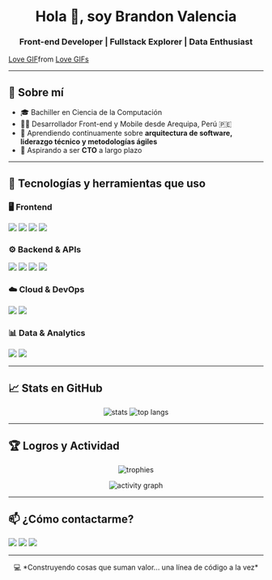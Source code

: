 <h1 align="center">Hola 👋, soy Brandon Valencia</h1>
<h3 align="center">Front-end Developer | Fullstack Explorer | Data Enthusiast</h3>

<p align="center">
  <div class="tenor-gif-embed" data-postid="11401974361747508374" data-share-method="host" data-aspect-ratio="1" data-width="100%"><a href="https://tenor.com/view/love-gif-11401974361747508374">Love GIF</a>from <a href="https://tenor.com/search/love-gifs">Love GIFs</a></div> <script type="text/javascript" async src="https://tenor.com/embed.js"></script>
</p>

---

## 🧠 Sobre mí

- 🎓 Bachiller en Ciencia de la Computación  
- 👨‍💻 Desarrollador Front-end y Mobile desde Arequipa, Perú 🇵🇪  
- 🌱 Aprendiendo continuamente sobre **arquitectura de software, liderazgo técnico y metodologías ágiles**
- 🧭 Aspirando a ser **CTO** a largo plazo

---

## 🚀 Tecnologías y herramientas que uso

### 🖥️ Frontend
<p align="left">
  <img src="https://img.shields.io/badge/React-20232A?style=for-the-badge&logo=react&logoColor=61DAFB"/>
  <img src="https://img.shields.io/badge/React_Native-20232A?style=for-the-badge&logo=react&logoColor=61DAFB"/>
  <img src="https://img.shields.io/badge/Tailwind_CSS-06B6D4?style=for-the-badge&logo=tailwindcss&logoColor=white"/>
  <img src="https://img.shields.io/badge/Astro-000000?style=for-the-badge&logo=astro&logoColor=white"/>
</p>

### ⚙️ Backend & APIs
<p align="left">
  <img src="https://img.shields.io/badge/NestJS-E0234E?style=for-the-badge&logo=nestjs&logoColor=white"/>
  <img src="https://img.shields.io/badge/Spring_Boot-6DB33F?style=for-the-badge&logo=spring-boot&logoColor=white"/>
  <img src="https://img.shields.io/badge/Django-092E20?style=for-the-badge&logo=django&logoColor=white"/>
  <img src="https://img.shields.io/badge/Node.js-339933?style=for-the-badge&logo=nodedotjs&logoColor=white"/>
</p>

### ☁️ Cloud & DevOps
<p align="left">
  <img src="https://img.shields.io/badge/AWS-232F3E?style=for-the-badge&logo=amazon-aws&logoColor=white"/>
  <img src="https://img.shields.io/badge/GitHub_Actions-2088FF?style=for-the-badge&logo=github-actions&logoColor=white"/>
</p>

### 📊 Data & Analytics
<p align="left">
  <img src="https://img.shields.io/badge/PowerBI-F2C811?style=for-the-badge&logo=powerbi&logoColor=black"/>
  <img src="https://img.shields.io/badge/Excel-217346?style=for-the-badge&logo=microsoft-excel&logoColor=white"/>
</p>

---

## 📈 Stats en GitHub

<p align="center">
  <img src="https://github-readme-stats.vercel.app/api?username=brandonvalencia&show_icons=true&theme=tokyonight&include_all_commits=true&count_private=true" alt="stats" />
  <img src="https://github-readme-stats.vercel.app/api/top-langs/?username=brandonvalencia&layout=compact&theme=tokyonight" alt="top langs" />
</p>

---

## 🏆 Logros y Actividad

<p align="center">
  <img src="https://github-profile-trophy.vercel.app/?username=brandonvalencia&theme=monokai&margin-w=15&no-bg=true" alt="trophies" />
</p>

<p align="center">
  <img src="https://github-readme-activity-graph.vercel.app/graph?username=brandonvalencia&theme=tokyo-night" alt="activity graph" />
</p>

---

## 📫 ¿Cómo contactarme?

<p align="left">
  <a href="mailto:brandon.valencia.calderon@gmail.com"><img src="https://img.shields.io/badge/Gmail-D14836?style=for-the-badge&logo=gmail&logoColor=white"/></a>
  <a href="https://www.linkedin.com/in/brandon-valenciac/"><img src="https://img.shields.io/badge/LinkedIn-blue?style=for-the-badge&logo=linkedin&logoColor=white"/></a>
  <a href="https://tusitio.dev"><img src="https://img.shields.io/badge/Portafolio-000?style=for-the-badge&logo=githubpages&logoColor=white"/></a>
</p>

---

<p align="center">
  💻 *Construyendo cosas que suman valor... una línea de código a la vez*
</p>
